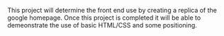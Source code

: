 This project will determine the front end use by creating a replica of the google homepage.
Once this project is completed it will be able to demeonstrate the use of basic HTML/CSS and some
positioning.